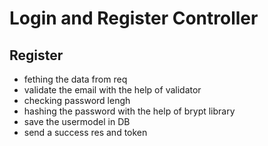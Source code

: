 <h1>Login and Register Controller</h1>
<h2>Register</h2>
<ul>
<li>fething the data from req</li>
<li>validate the email with the help of validator</li>
<li>checking password lengh</li>
<li>hashing the password with the help of brypt library</li>
<li>save the usermodel in DB</li>
<li>send a success res and token</li>
  
</ul>
